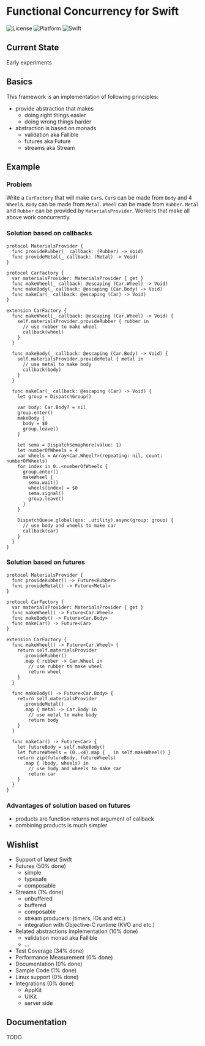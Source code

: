 #	Functional Concurrency for Swift

![License](https://img.shields.io/github/license/mashape/apistatus.svg)
![Platform](https://img.shields.io/badge/platform-ios%7Cosx-lighthgrey.svg)
![Swift](https://img.shields.io/badge/Swift-3.0-orange.svg)

##	Current State
Early experiments

##	Basics
This framework is an implementation of following principles:
*	provide abstraction that makes
	*	doing right things easier
	*	doing wrong things harder
*	abstraction is based on monads
	*	validation aka Fallible
	*	futures	aka Future
	*	streams aka Stream
	
##	Example
###	Problem
Write a `CarFactory` that will make `Car`s. `Car`s can be made from `Body` and 4 `Wheel`s.
`Body` can be made from `Metal`. `Wheel` can be made from `Rubber`. `Metal` and `Rubber`
can be provided by `MaterialsProvider`. Workers that make all above work concurrently.

###	Solution based on callbacks

	protocol MaterialsProvider {
	  func provideRubber(_ callback: (Rubber) -> Void)
	  func provideMetal(_ callback: (Metal) -> Void)
	}

	protocol CarFactory {
	  var materialsProvider: MaterialsProvider { get }
	  func makeWheel(_ callback: @escaping (Car.Wheel) -> Void)
	  func makeBody(_ callback: @escaping (Car.Body) -> Void)
	  func makeCar(_ callback: @escaping (Car) -> Void)
	}

	extension CarFactory {
	  func makeWheel(_ callback: @escaping (Car.Wheel) -> Void) {
		self.materialsProvider.provideRubber { rubber in
		  // use rubber to make wheel
		  callback(wheel)
		}
	  }

	  func makeBody(_ callback: @escaping (Car.Body) -> Void) {
		self.materialsProvider.provideMetal { metal in
		  // use metal to make body
		  callback(body)
		}
	  }

	  func makeCar(_ callback: @escaping (Car) -> Void) {
		let group = DispatchGroup()

		var body: Car.Body? = nil
		group.enter()
		makeBody {
		  body = $0
		  group.leave()
		}

		let sema = DispatchSemaphore(value: 1)
		let numberOfWheels = 4
		var wheels = Array<Car.Wheel?>(repeating: nil, count: numberOfWheels)
		for index in 0..<numberOfWheels {
		  group.enter()
		  makeWheel {
			sema.wait()
			wheels[index] = $0
			sema.signal()
			group.leave()
		  }
		}

		DispatchQueue.global(qos: .utility).async(group: group) {
		  // use body and wheels to make car
		  callback(car)
		}
	  }
	}

###	Solution based on futures

	protocol MaterialsProvider {
	  func provideRubber() -> Future<Rubber>
	  func provideMetal() -> Future<Metal>
	}

	protocol CarFactory {
	  var materialsProvider: MaterialsProvider { get }
	  func makeWheel() -> Future<Car.Wheel>
	  func makeBody() -> Future<Car.Body>
	  func makeCar() -> Future<Car>
	}

	extension CarFactory {
	  func makeWheel() -> Future<Car.Wheel> {
		return self.materialsProvider
		  .provideRubber()
		  .map { rubber -> Car.Wheel in
			// use rubber to make wheel
			return wheel
		}
	  }

	  func makeBody() -> Future<Car.Body> {
		return self.materialsProvider
		  .provideMetal()
		  .map { metal -> Car.Body in
			// use metal to make body
			return body
		}
	  }

	  func makeCar() -> Future<Car> {
		let futureBody = self.makeBody()
		let futureWheels = (0..<4).map { _ in self.makeWheel() }
		return zip(futureBody, futureWheels)
		  .map { (body, wheels) in
			// use body and wheels to make car
			return car
		}
	  }
	}
	
### Advantages of solution based on futures
*	products are function returns not argument of callback
*	combining products is much simpler	

##	Wishlist
*	Support of latest Swift
*	Futures (50% done)
	*	simple
	*	typesafe
	*	composable
*	Streams (1% done)
	*	unbuffered
	*	buffered
	*	composable
	*	stream producers: (timers, IOs and etc.)
	*	integration with Objective-C runtime (KVO and etc.)
*	Related abstractions implementation (10% done)
	*	validation monad aka Fallible
	*	...
*	Test Coverage (34% done)
*	Performance Measurement (0% done)
*	Documentation (0% done)
*	Sample Code (1% done)
*	Linux support (0% done)	
*	Integrations (0% done)
	*	AppKit
	*	UIKit
	*	server side

##	Documentation
TODO
